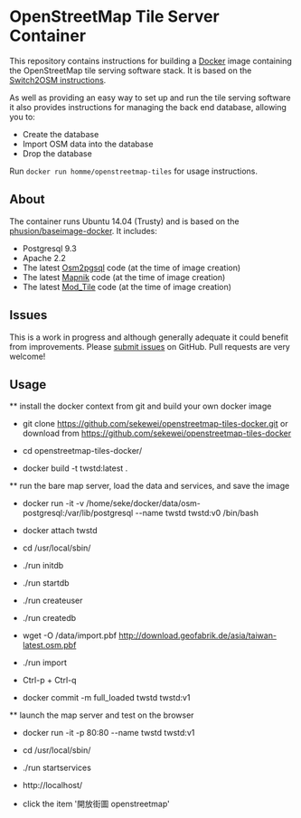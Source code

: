 # OpenStreetMap Tile Server Container

This repository contains instructions for building a
[Docker](https://www.docker.io/) image containing the OpenStreetMap tile
serving software stack.  It is based on the
[Switch2OSM instructions](http://switch2osm.org/serving-tiles/manually-building-a-tile-server-12-04/).

As well as providing an easy way to set up and run the tile serving software it
also provides instructions for managing the back end database, allowing you to:

* Create the database
* Import OSM data into the database
* Drop the database

Run `docker run homme/openstreetmap-tiles` for usage instructions.

## About

The container runs Ubuntu 14.04 (Trusty) and is based on the
[phusion/baseimage-docker](https://github.com/phusion/baseimage-docker).  It
includes:

* Postgresql 9.3
* Apache 2.2
* The latest [Osm2pgsql](http://wiki.openstreetmap.org/wiki/Osm2pgsql) code (at
  the time of image creation)
* The latest [Mapnik](http://mapnik.org/) code (at the time of image creation)
* The latest [Mod_Tile](http://wiki.openstreetmap.org/wiki/Mod_tile) code (at
  the time of image creation)

## Issues

This is a work in progress and although generally adequate it could benefit
from improvements.  Please
[submit issues](https://github.com/geo-data/openstreetmap-tiles-docker/issues)
on GitHub. Pull requests are very welcome!

## Usage

** install the docker context from git and build your own docker image
* git clone https://github.com/sekewei/openstreetmap-tiles-docker.git
  or download from https://github.com/sekewei/openstreetmap-tiles-docker

* cd openstreetmap-tiles-docker/
* docker build -t twstd:latest .

**  run the bare map server, load the data and services, and save the image
* docker run -it -v /home/seke/docker/data/osm-postgresql:/var/lib/postgresql	--name twstd twstd:v0  /bin/bash

* docker attach twstd

* cd /usr/local/sbin/
* ./run initdb
* ./run startdb
* ./run createuser
* ./run createdb
* wget -O /data/import.pbf http://download.geofabrik.de/asia/taiwan-latest.osm.pbf
* ./run import
* Ctrl-p + Ctrl-q

* docker commit -m full_loaded twstd twstd:v1

**  launch the map server and test on the browser
* docker run -it -p 80:80  --name twstd  twstd:v1
* cd /usr/local/sbin/
* ./run startservices

* http://localhost/
* click the item '開放街圖 openstreetmap'

